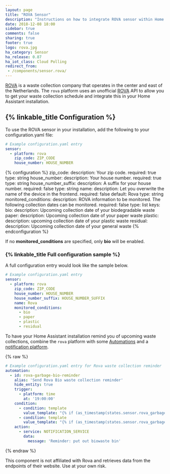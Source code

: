 ```yaml
---
layout: page
title: "ROVA Sensor"
description: "Instructions on how to integrate ROVA sensor within Home Assistant."
date: 2018-12-08 18:00
sidebar: true
comments: false
sharing: true
footer: true
logo: rova.jpg
ha_category: Sensor
ha_release: 0.87
ha_iot_class: Cloud Polling
redirect_from:
 - /components/sensor.rova/
---
```


[ROVA](https://rova.nl) is a waste collection company that operates in the center and east of the Netherlands. The `rova` platform uses an unofficial [ROVA](https://rova.nl) API to allow you to get your waste collection schedule and integrate this in your Home Assistant installation.

## {% linkable_title Configuration %}

To use the ROVA sensor in your installation, add the following to your configuration.yaml file:

```yaml
# Example configuration.yaml entry
sensor:
  - platform: rova
    zip_code: ZIP_CODE
    house_number: HOUSE_NUMBER
```

{% configuration %}
zip_code:
  description: Your zip code.
  required: true
  type: string
house_number:
  description: Your house number.
  required: true
  type: string
house_number_suffix:
  description: A suffix for your house number.
  required: false
  type: string
name:
  description: Let you overwrite the name of the device in the frontend.
  required: false
  default: Rova
  type: string
monitored_conditions:
  description: ROVA information to be monitored. The following collection dates can be monitored.
  required: false
  type: list
  keys:
    bio:
      description: Upcoming collection date of your biodegradable waste
    paper:
      description: Upcoming collection date of your paper waste
    plastic:
      description: upcoming collection date of your plastic waste
    residual:
      description: Upcoming collection date of your general waste
{% endconfiguration %}

If no **monitored_conditions** are specified, only **bio** will be enabled.

### {% linkable_title Full configuration sample %}

A full configuration entry would look like the sample below.

```yaml
# Example configuration.yaml entry
sensor:
  - platform: rova
    zip_code: ZIP_CODE
    house_number: HOUSE_NUMBER
    house_number_suffix: HOUSE_NUMBER_SUFFIX
    name: Rova
    monitored_conditions:
      - bio
      - paper
      - plastic
      - residual
```

To have your Home Assistant installation remind you of upcoming waste collections, combine the `rova` platform with some [Automations](/docs/automation/) and a [notification platform](/components/notify/).

{% raw %}
```yaml
# Example configuration.yaml entry for Rova waste collection reminder
automation:
  - id: rova-garbage-bio-reminder
    alias: 'Send Rova Bio waste collection reminder'
    hide_entity: true
    trigger:
      - platform: time
        at: '19:00:00'
    condition:
      - condition: template
        value_template: "{% if (as_timestamp(states.sensor.rova_garbage_gft.state) - as_timestamp(now())) < 43200 %}true{% endif %}"
      - condition: template
        value_template: "{% if (as_timestamp(states.sensor.rova_garbage_gft.state) - as_timestamp(now())) > 0 %}true{% endif %}"
    action:
      - service: NOTIFICATION_SERVICE
        data:
          message: 'Reminder: put out biowaste bin'
```
{% endraw %}

<p class='note warning'>
This component is not affiliated with Rova and retrieves data from the endpoints of their website. Use at your own risk.
</p>
